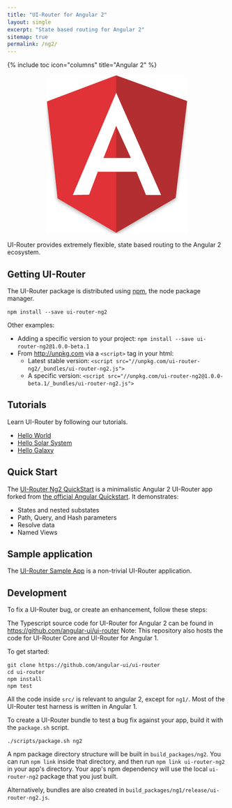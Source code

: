 ```yaml
---
title: "UI-Router for Angular 2"
layout: single
excerpt: "State based routing for Angular 2"
sitemap: true
permalink: /ng2/
---
```

{% include toc icon="columns" title="Angular 2" %}

<center>
<img src="/images/logos/angular2.png">
</center>

UI-Router provides extremely flexible, state based routing to the Angular 2 ecosystem.

## Getting UI-Router

The UI-Router package is distributed using [npm](https://www.npmjs.com/), the node package manager.

```
npm install --save ui-router-ng2
```

Other examples:

- Adding a specific version to your project: `npm install --save ui-router-ng2@1.0.0-beta.1`
- From <http://unpkg.com> via a `<script>` tag in your html: 
  - Latest stable version: `<script src="//unpkg.com/ui-router-ng2/_bundles/ui-router-ng2.js">`
  - A specific version: `<script src="//unpkg.com/ui-router-ng2@1.0.0-beta.1/_bundles/ui-router-ng2.js">`

## Tutorials

Learn UI-Router by following our tutorials.

- [Hello World](/tutorial/ng2/helloworld)
- [Hello Solar System](/tutorial/ng2/hellosolarsystem)
- [Hello Galaxy](/tutorial/ng2/hellogalaxy)
 
## Quick Start
 
The [UI-Router Ng2 QuickStart](https://github.com/ui-router/quickstart-ng2) is a minimalistic Angular 2 UI-Router app forked from 
[the official Angular Quickstart](https://github.com/angular/quickstart).
It demonstrates:

- States and nested substates
- Path, Query, and Hash parameters
- Resolve data
- Named Views

## Sample application

The [UI-Router Sample App](/resources/sampleapp) is a non-trivial UI-Router application.
 
## Development

To fix a UI-Router bug, or create an enhancement, follow these steps: 

The Typescript source code for UI-Router for Angular 2 can be found in <https://github.com/angular-ui/ui-router>
Note: This repository also hosts the code for UI-Router Core and UI-Router for Angular 1. 

To get started:

```
git clone https://github.com/angular-ui/ui-router
cd ui-router
npm install
npm test
```

All the code inside `src/` is relevant to angular 2, except for `ng1/`.
Most of the UI-Router test harness is written in Angular 1.

To create a UI-Router bundle to test a bug fix against your app, build it with the `package.sh` script.

```
./scripts/package.sh ng2
```

A npm package directory structure will be built in `build_packages/ng2`.
You can run `npm link` inside that directory, and then run `npm link ui-router-ng2` in your app's directory.
Your app's npm dependency will use the local `ui-router-ng2` package that you just built. 

Alternatively, bundles are also created in `build_packages/ng1/release/ui-router-ng2.js`.

